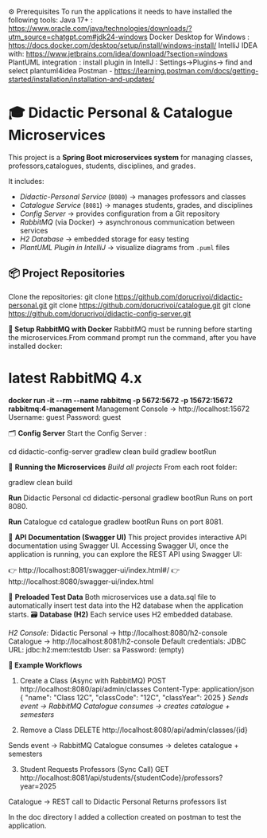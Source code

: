 ⚙️ Prerequisites
To run the applications it needs to have installed the following tools:
Java 17+ : https://www.oracle.com/java/technologies/downloads/?utm_source=chatgpt.com#jdk24-windows
Docker Desktop for Windows : https://docs.docker.com/desktop/setup/install/windows-install/
IntelliJ IDEA with: https://www.jetbrains.com/idea/download/?section=windows
PlantUML integration : install plugin in IntellJ : Settings->Plugins-> find and select plantuml4idea
Postman - https://learning.postman.com/docs/getting-started/installation/installation-and-updates/

# 🎓 Didactic Personal & Catalogue Microservices

This project is a **Spring Boot microservices system** for managing classes, professors,catalogues,
students, disciplines, and grades.

It includes:
- _Didactic-Personal Service_ (`8080`) → manages professors and classes
- _Catalogue Service_ (`8081`) → manages students, grades, and disciplines
- _Config Server_ → provides configuration from a Git repository
- _RabbitMQ_ (via Docker) → asynchronous communication between services
- _H2 Database_ → embedded storage for easy testing
- _PlantUML Plugin in IntelliJ_ → visualize diagrams from `.puml` files

## 📦 Project Repositories
Clone the repositories:
git clone https://github.com/dorucrivoi/didactic-personal.git
git clone https://github.com/dorucrivoi/catalogue.git
git clone https://github.com/dorucrivoi/didactic-config-server.git

**🐳 Setup RabbitMQ with Docker**
RabbitMQ must be running before starting the microservices.From command prompt run the command, after you have installed docker:
# latest RabbitMQ 4.x
**docker run -it --rm --name rabbitmq -p 5672:5672 -p 15672:15672 rabbitmq:4-management**
Management Console → http://localhost:15672
Username: guest
Password: guest

🗂️ **Config Server**
Start the Config Server :

cd didactic-config-server
gradlew clean build
gradlew bootRun

🚀 **Running the Microservices**
_Build all projects_
From each root folder:

gradlew clean build

**Run** Didactic Personal
cd didactic-personal
gradlew bootRun
Runs on port 8080.

**Run** Catalogue
cd catalogue
gradlew bootRun
Runs on port 8081.

📖 **API Documentation (Swagger UI)**
This project provides interactive API documentation using Swagger UI.
Accessing Swagger UI, once the application is running, you can explore the REST API using Swagger UI:

👉 http://localhost:8081/swagger-ui/index.html#/
👉 http://localhost:8080/swagger-ui/index.html

📂 **Preloaded Test Data**
Both microservices use a data.sql file to automatically insert test data into the H2 database when the application starts.
🗃️ **Database (H2)**
Each service uses H2 embedded database.

_H2 Console:_
Didactic Personal → http://localhost:8080/h2-console
Catalogue → http://localhost:8081/h2-console
Default credentials:
JDBC URL: jdbc:h2:mem:testdb
User: sa
Password: (empty)

**🔔 Example Workflows**
1. Create a Class (Async with RabbitMQ)
   POST http://localhost:8080/api/admin/classes
   Content-Type: application/json
{
"name": "Class 12C",
"classCode": "12C",
"classYear": 2025
}
_Sends event → RabbitMQ
Catalogue consumes → creates catalogue + semesters_

2. Remove a Class
   DELETE http://localhost:8080/api/admin/classes/{id}

Sends event → RabbitMQ
Catalogue consumes → deletes catalogue + semesters

3. Student Requests Professors (Sync Call)
   GET http://localhost:8081/api/students/{studentCode}/professors?year=2025

Catalogue → REST call to Didactic Personal
Returns professors list

In the doc directory I added  a collection created on postman to test the application. 

